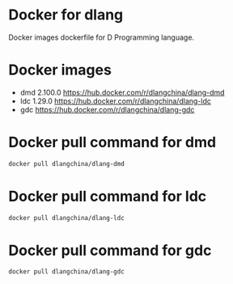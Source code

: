 # Docker for dlang
Docker images dockerfile for D Programming language.

# Docker images
 * dmd 2.100.0 https://hub.docker.com/r/dlangchina/dlang-dmd
 * ldc 1.29.0 https://hub.docker.com/r/dlangchina/dlang-ldc
 * gdc  https://hub.docker.com/r/dlangchina/dlang-gdc

# Docker pull command for dmd
```bash
docker pull dlangchina/dlang-dmd
```

# Docker pull command for ldc
```bash
docker pull dlangchina/dlang-ldc
```

# Docker pull command for gdc
```bash
docker pull dlangchina/dlang-gdc
```
